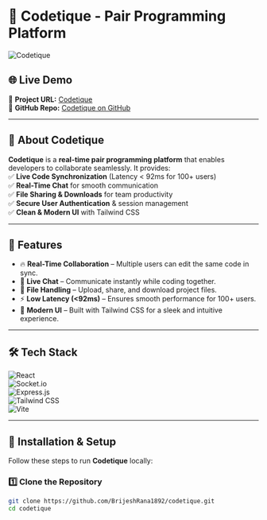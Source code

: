 # 🚀 Codetique - Pair Programming Platform  

![Codetique](https://readme-typing-svg.demolab.com?font=Fira+Code&size=24&pause=1000&color=3b82f6&center=true&vCenter=true&width=600&lines=Real-Time+Pair+Programming+Platform;Code+Together%2C+Anytime%2C+Anywhere!;Built+with+React.js+%7C+Socket.io+%7C+Express.js)

## 🌐 Live Demo  
🔗 **Project URL:** [Codetique](https://codetique-brown.vercel.app)  
🔗 **GitHub Repo:** [Codetique on GitHub](https://github.com/BrijeshRana1892/codetique)  

---

## 📌 About Codetique  

**Codetique** is a **real-time pair programming platform** that enables developers to collaborate seamlessly. It provides:  
✅ **Live Code Synchronization** (Latency < 92ms for 100+ users)  
✅ **Real-Time Chat** for smooth communication  
✅ **File Sharing & Downloads** for team productivity  
✅ **Secure User Authentication** & session management  
✅ **Clean & Modern UI** with Tailwind CSS  

---

## 🚀 Features  

- 🔥 **Real-Time Collaboration** – Multiple users can edit the same code in sync.  
- 💬 **Live Chat** – Communicate instantly while coding together.  
- 📂 **File Handling** – Upload, share, and download project files.  
- ⚡ **Low Latency (<92ms)** – Ensures smooth performance for 100+ users.  
- 🎨 **Modern UI** – Built with Tailwind CSS for a sleek and intuitive experience.  

---

## 🛠️ Tech Stack  

![React](https://img.shields.io/badge/React-20232A?style=for-the-badge&logo=react&logoColor=61DAFB)  
![Socket.io](https://img.shields.io/badge/Socket.io-010101?style=for-the-badge&logo=socket.io&logoColor=white)  
![Express.js](https://img.shields.io/badge/Express.js-404D59?style=for-the-badge)  
![Tailwind CSS](https://img.shields.io/badge/Tailwind_CSS-38B2AC?style=for-the-badge&logo=tailwind-css&logoColor=white)  
![Vite](https://img.shields.io/badge/Vite-B73BFE?style=for-the-badge&logo=vite&logoColor=FFD62E)  

---

## 🔧 Installation & Setup  

Follow these steps to run **Codetique** locally:  

### 1️⃣ Clone the Repository  
```bash
git clone https://github.com/BrijeshRana1892/codetique.git
cd codetique
